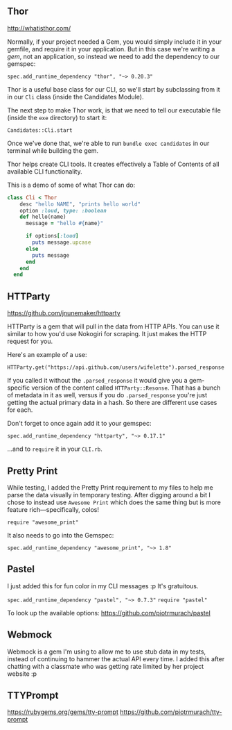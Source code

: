 ## Thor

http://whatisthor.com/

Normally, if your project needed a Gem, you would simply include it in your gemfile, and require it in your application. But in this case we're writing a _gem_, not an application, so instead we need to add the dependency to our gemspec:

`spec.add_runtime_dependency "thor", "~> 0.20.3"`

Thor is a useful base class for our CLI, so we'll start by subclassing from it in our `Cli` class (inside the Candidates Module).

The next step to make Thor work, is that we need to tell our executable file (inside the `exe` directory) to start it:

`Candidates::Cli.start`

Once we've done that, we're able to run `bundle exec candidates` in our terminal while building the gem.

Thor helps create CLI tools. It creates effectively a Table of Contents of all available CLI functionality.

This is a demo of some of what Thor can do:

```ruby
class Cli < Thor
    desc "hello NAME", "prints hello world"
    option :loud, type: :boolean
    def hello(name)
      message = "hello #{name}"

      if options[:loud]
        puts message.upcase
      else
        puts message
      end
    end
  end
```

## HTTParty

https://github.com/jnunemaker/httparty

HTTParty is a gem that will pull in the data from HTTP APIs. You can use it similar to how you'd use Nokogiri for scraping. It just makes the HTTP request for you.

Here's an example of a use:

`HTTParty.get("https://api.github.com/users/wifelette").parsed_response`

If you called it without the `.parsed_response` it would give you a gem-specific version of the content called `HTTParty::Resonse`. That has a bunch of metadata in it as well, versus if you do `.parsed_response` you're just getting the actual primary data in a hash. So there are different use cases for each.

Don't forget to once again add it to your gemspec:

`spec.add_runtime_dependency "httparty", "~> 0.17.1"`

...and to `require` it in your `CLI.rb`.

## Pretty Print

While testing, I added the Pretty Print requirement to my files to help me parse the data visually in temporary testing. After digging around a bit I chose to instead use `Awesome Print` which does the same thing but is more feature rich—specifically, colos!

`require "awesome_print"`

It also needs to go into the Gemspec:

`spec.add_runtime_dependency "awesome_print", "~> 1.8"`

## Pastel

I just added this for fun color in my CLI messages :p It's gratuitous.

`spec.add_runtime_dependency "pastel", "~> 0.7.3"`
`require "pastel"`

To look up the available options: https://github.com/piotrmurach/pastel

## Webmock

Webmock is a gem I'm using to allow me to use stub data in my tests, instead of continuing to hammer the actual API every time. I added this after chatting with a classmate who was getting rate limited by her project website :p

## TTYPrompt

https://rubygems.org/gems/tty-prompt
https://github.com/piotrmurach/tty-prompt

